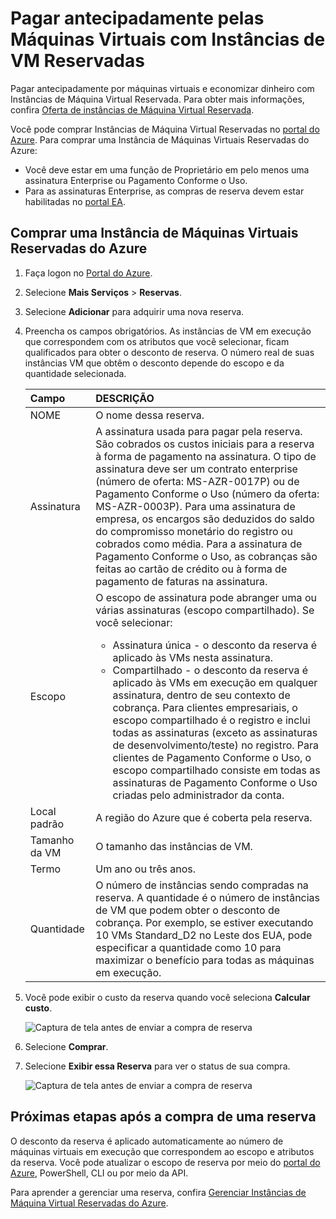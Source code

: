 # <a name="prepay-for-virtual-machines-with-reserved-vm-instances"></a>Pagar antecipadamente pelas Máquinas Virtuais com Instâncias de VM Reservadas

Pagar antecipadamente por máquinas virtuais e economizar dinheiro com Instâncias de Máquina Virtual Reservada. Para obter mais informações, confira [Oferta de instâncias de Máquina Virtual Reservada](https://azure.microsoft.com/pricing/reserved-vm-instances/).

Você pode comprar Instâncias de Máquina Virtual Reservadas no [portal do Azure](https://portal.azure.com). Para comprar uma Instância de Máquinas Virtuais Reservadas do Azure:
-   Você deve estar em uma função de Proprietário em pelo menos uma assinatura Enterprise ou Pagamento Conforme o Uso.
-   Para as assinaturas Enterprise, as compras de reserva devem estar habilitadas no [portal EA](https://ea.azure.com).

## <a name="buy-a-reserved-virtual-machine-instance"></a>Comprar uma Instância de Máquinas Virtuais Reservadas do Azure
1. Faça logon no [Portal do Azure](https://portal.azure.com).
2. Selecione **Mais Serviços** > **Reservas**.
3. Selecione **Adicionar** para adquirir uma nova reserva.
4. Preencha os campos obrigatórios. As instâncias de VM em execução que correspondem com os atributos que você selecionar, ficam qualificados para obter o desconto de reserva. O número real de suas instâncias VM que obtêm o desconto depende do escopo e da quantidade selecionada.

    | Campo      | DESCRIÇÃO|
    |:------------|:--------------|
    |NOME        |O nome dessa reserva.| 
    |Assinatura|A assinatura usada para pagar pela reserva. São cobrados os custos iniciais para a reserva à forma de pagamento na assinatura. O tipo de assinatura deve ser um contrato enterprise (número de oferta: MS-AZR-0017P) ou de Pagamento Conforme o Uso (número da oferta: MS-AZR-0003P). Para uma assinatura de empresa, os encargos são deduzidos do saldo do compromisso monetário do registro ou cobrados como média. Para a assinatura de Pagamento Conforme o Uso, as cobranças são feitas ao cartão de crédito ou à forma de pagamento de faturas na assinatura.|    
    |Escopo       |O escopo de assinatura pode abranger uma ou várias assinaturas (escopo compartilhado). Se você selecionar: <ul><li>Assinatura única - o desconto da reserva é aplicado às VMs nesta assinatura. </li><li>Compartilhado - o desconto da reserva é aplicado às VMs em execução em qualquer assinatura, dentro de seu contexto de cobrança. Para clientes empresariais, o escopo compartilhado é o registro e inclui todas as assinaturas (exceto as assinaturas de desenvolvimento/teste) no registro. Para clientes de Pagamento Conforme o Uso, o escopo compartilhado consiste em todas as assinaturas de Pagamento Conforme o Uso criadas pelo administrador da conta.</li></ul>|
    |Local padrão    |A região do Azure que é coberta pela reserva.|    
    |Tamanho da VM     |O tamanho das instâncias de VM.|
    |Termo        |Um ano ou três anos.|
    |Quantidade    |O número de instâncias sendo compradas na reserva. A quantidade é o número de instâncias de VM que podem obter o desconto de cobrança. Por exemplo, se estiver executando 10 VMs Standard_D2 no Leste dos EUA, pode especificar a quantidade como 10 para maximizar o benefício para todas as máquinas em execução. |
5. Você pode exibir o custo da reserva quando você seleciona **Calcular custo**.

    ![Captura de tela antes de enviar a compra de reserva](./media/virtual-machines-buy-compute-reservations/virtualmachines-reservedvminstance-purchase.png)

6. Selecione **Comprar**.
7. Selecione **Exibir essa Reserva** para ver o status de sua compra.

    ![Captura de tela antes de enviar a compra de reserva](./media/virtual-machines-buy-compute-reservations/virtualmachines-reservedvmInstance-submit.png)

## <a name="next-steps-after-buying-a-reservation"></a>Próximas etapas após a compra de uma reserva
O desconto da reserva é aplicado automaticamente ao número de máquinas virtuais em execução que correspondem ao escopo e atributos da reserva. Você pode atualizar o escopo de reserva por meio do [portal do Azure](https://portal.azure.com), PowerShell, CLI ou por meio da API. 

Para aprender a gerenciar uma reserva, confira [Gerenciar Instâncias de Máquina Virtual Reservadas do Azure](../articles/billing/billing-manage-reserved-vm-instance.md).


